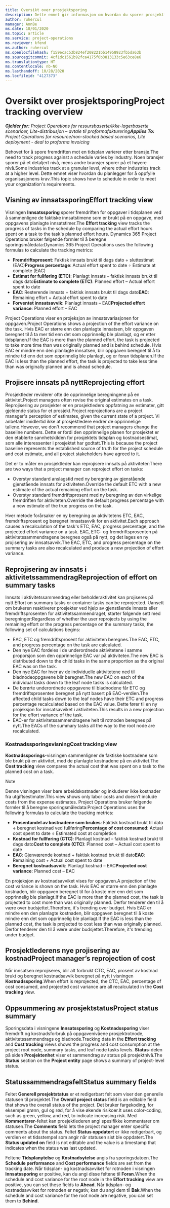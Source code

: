 ```yaml
---
title: Oversikt over prosjektsporing
description: Dette emnet gir informasjon om hvordan du sporer prosjektfremdrift og kostnadsforbruk.
author: ruhercul
manager: AnnBe
ms.date: 10/01/2020
ms.topic: article
ms.service: project-operations
ms.reviewer: kfend
ms.author: ruhercul
ms.openlocfilehash: f159ecac53b824ef208221bb14958923fb5da63b
ms.sourcegitcommit: 4cf1dc1561b92fca4175f0b3813133c5e63ce8e6
ms.translationtype: HT
ms.contentlocale: nb-NO
ms.lasthandoff: 10/28/2020
ms.locfileid: "4127373"
---
```

# <a name="project-tracking-overview"></a><span data-ttu-id="8f436-103">Oversikt over prosjektsporing</span><span class="sxs-lookup"><span data-stu-id="8f436-103">Project tracking overview</span></span>

<span data-ttu-id="8f436-104">_**Gjelder for:** Project Operations for ressursbaserte/ikke-lagerbaserte scenarioer, Lite-distribusjon – avtale til proformafakturering_</span><span class="sxs-lookup"><span data-stu-id="8f436-104">_**Applies To:** Project Operations for resource/non-stocked based scenarios, Lite deployment - deal to proforma invoicing_</span></span>

<span data-ttu-id="8f436-105">Behovet for å spore fremdriften mot en tidsplan varierer etter bransje.</span><span class="sxs-lookup"><span data-stu-id="8f436-105">The need to track progress against a schedule varies by industry.</span></span> <span data-ttu-id="8f436-106">Noen bransjer sporer på et detaljert nivå, mens andre bransjer sporer på et høyere nivå.</span><span class="sxs-lookup"><span data-stu-id="8f436-106">Some industries track at a granular level, where other industries track at a higher level.</span></span> <span data-ttu-id="8f436-107">Dette emnet viser hvordan du planlegger for å oppfylle organisasjonens krav.</span><span class="sxs-lookup"><span data-stu-id="8f436-107">This topic shows how to schedule in order to meet your organization's requirements.</span></span>

## <a name="effort-tracking-view"></a><span data-ttu-id="8f436-108">Visning av innsatssporing</span><span class="sxs-lookup"><span data-stu-id="8f436-108">Effort tracking view</span></span>

<span data-ttu-id="8f436-109">Visningen **Innsatssporing** sporer fremdriften for oppgaver i tidsplanen ved å sammenligne de faktiske innsatstimene som er brukt på en oppgave, med oppgavens planlagte innsatstimer.</span><span class="sxs-lookup"><span data-stu-id="8f436-109">The **Effort tracking** view tracks the progress of tasks in the schedule by comparing the actual effort hours spent on a task to the task's planned effort hours.</span></span> <span data-ttu-id="8f436-110">Dynamics 365 Project Operations bruker følgende formler til å beregne sporingsmåledata:</span><span class="sxs-lookup"><span data-stu-id="8f436-110">Dynamics 365 Project Operations uses the following formulas to calculate the tracking metrics:</span></span>

- <span data-ttu-id="8f436-111">**Fremdriftsprosent**: Faktisk innsats brukt til dags dato ÷ sluttestimat (EAC)</span><span class="sxs-lookup"><span data-stu-id="8f436-111">**Progress percentage**: Actual effort spent to date ÷ Estimate at complete (EAC)</span></span> 
- <span data-ttu-id="8f436-112">**Estimat for fullføring (ETC)**: Planlagt innsats – faktisk innsats brukt til dags dato</span><span class="sxs-lookup"><span data-stu-id="8f436-112">**Estimate to complete (ETC)**: Planned effort – Actual effort spent to date</span></span> 
- <span data-ttu-id="8f436-113">**EAC**: Resterende innsats + faktisk innsats brukt til dags dato</span><span class="sxs-lookup"><span data-stu-id="8f436-113">**EAC**: Remaining effort + Actual effort spent to date</span></span> 
- <span data-ttu-id="8f436-114">**Forventet innsatsavvik**: Planlagt innsats – EAC</span><span class="sxs-lookup"><span data-stu-id="8f436-114">**Projected effort variance**: Planned effort – EAC</span></span>

<span data-ttu-id="8f436-115">Project Operations viser en projeksjon av innsatsvariasjonen for oppgaven.</span><span class="sxs-lookup"><span data-stu-id="8f436-115">Project Operations shows a projection of the effort variance on the task.</span></span> <span data-ttu-id="8f436-116">Hvis EAC er større enn den planlagte innsatsen, blir oppgaven beregnet til å ta mer tid enn det som opprinnelig ble planlagt, og er etter tidsplanen.</span><span class="sxs-lookup"><span data-stu-id="8f436-116">If the EAC is more than the planned effort, the task is projected to take more time than was originally planned and is behind schedule.</span></span> <span data-ttu-id="8f436-117">Hvis EAC er mindre enn den planlagte innsatsen, blir oppgaven beregnet til å ta mindre tid enn det som opprinnelig ble planlagt, og er foran tidsplanen.</span><span class="sxs-lookup"><span data-stu-id="8f436-117">If the EAC is less than the planned effort, the task is projected to take less time than was originally planned and is ahead schedule.</span></span>

## <a name="reprojecting-effort"></a><span data-ttu-id="8f436-118">Projisere innsats på nytt</span><span class="sxs-lookup"><span data-stu-id="8f436-118">Reprojecting effort</span></span>

<span data-ttu-id="8f436-119">Prosjektleder reviderer ofte de opprinnelige beregningene på en aktivitet.</span><span class="sxs-lookup"><span data-stu-id="8f436-119">Project managers often revise the original estimates on a task.</span></span> <span data-ttu-id="8f436-120">Reprojisering av prosjekter er en prosjektleders oppfatning av estimater, gitt gjeldende status for et prosjekt.</span><span class="sxs-lookup"><span data-stu-id="8f436-120">Project reprojections are a project manager's perception of estimates, given the current state of a project.</span></span> <span data-ttu-id="8f436-121">Vi anbefaler imidlertid ikke at prosjektledere endrer de opprinnelige tallene.</span><span class="sxs-lookup"><span data-stu-id="8f436-121">However, we don't recommend that project managers change the baseline numbers.</span></span> <span data-ttu-id="8f436-122">Dette er fordi den opprinnelige planen for prosjektet er den etablerte sannhetskilden for prosjektets tidsplan og kostnadsestimat, som alle interessenter i prosjektet har godtatt.</span><span class="sxs-lookup"><span data-stu-id="8f436-122">This is because the project baseline represents the established source of truth for the project schedule and cost estimate, and all project stakeholders have agreed to it.</span></span>

<span data-ttu-id="8f436-123">Det er to måter en prosjektleder kan reprojisere innsats på aktiviteter:</span><span class="sxs-lookup"><span data-stu-id="8f436-123">There are two ways that a project manager can reproject effort on tasks:</span></span>

- <span data-ttu-id="8f436-124">Overstyr standard anslagstid med ny beregning av gjenstående gjenstående innsats for aktiviteten.</span><span class="sxs-lookup"><span data-stu-id="8f436-124">Override the default ETC with a new estimate of the actual remaining effort on the task.</span></span> 
- <span data-ttu-id="8f436-125">Overstyr standard fremdriftsprosent med ny beregning av den virkelige fremdriften for aktiviteten.</span><span class="sxs-lookup"><span data-stu-id="8f436-125">Override the default progress percentage with a new estimate of the true progress on the task.</span></span>

<span data-ttu-id="8f436-126">Hver metode forårsaker en ny beregning av aktivitetens ETC, EAC, fremdriftsprosent og beregnet innsatsavvik for en aktivitet.</span><span class="sxs-lookup"><span data-stu-id="8f436-126">Each approach causes a recalculation of the task's ETC, EAC, progress percentage, and the projected effort variance on a task.</span></span> <span data-ttu-id="8f436-127">EAC, ETC- og fremdriftsprosenten på aktivitetssammendragene beregnes også på nytt, og det lages en ny projisering av innsatsavvik.</span><span class="sxs-lookup"><span data-stu-id="8f436-127">The EAC, ETC, and progress percentage on the summary tasks are also recalculated and produce a new projection of effort variance.</span></span>

## <a name="reprojection-of-effort-on-summary-tasks"></a><span data-ttu-id="8f436-128">Reprojisering av innsats i aktivitetssammendrag</span><span class="sxs-lookup"><span data-stu-id="8f436-128">Reprojection of effort on summary tasks</span></span>

<span data-ttu-id="8f436-129">Innsats i aktivitetssammendrag eller beholderaktivitet kan projiseres på nytt.</span><span class="sxs-lookup"><span data-stu-id="8f436-129">Effort on summary tasks or container tasks can be reprojected.</span></span> <span data-ttu-id="8f436-130">Uansett om brukeren reaktiverer prosjekter ved hjelp av gjenstående innsats eller fremdriftsprosenten for aktivitetssammendraget, starter følgende sett med beregninger:</span><span class="sxs-lookup"><span data-stu-id="8f436-130">Regardless of whether the user reprojects by using the remaining effort or the progress percentage on the summary tasks, the following set of calculations begins:</span></span>

- <span data-ttu-id="8f436-131">EAC, ETC og fremdriftsprosent for aktiviteten beregnes.</span><span class="sxs-lookup"><span data-stu-id="8f436-131">The EAC, ETC, and progress percentage on the task are calculated.</span></span>
- <span data-ttu-id="8f436-132">Den nye EAC fordeles i de underordnede aktivitetene i samme proporsjon som den opprinnelige EAC var på aktiviteten.</span><span class="sxs-lookup"><span data-stu-id="8f436-132">The new EAC is distributed down to the child tasks in the same proportion as the original EAC was on the task.</span></span>
- <span data-ttu-id="8f436-133">Den nye EAC for hver av de individuelle aktivitetene ned til bladnodeoppgavene blir beregnet.</span><span class="sxs-lookup"><span data-stu-id="8f436-133">The new EAC on each of the individual tasks down to the leaf node tasks is calculated.</span></span> 
- <span data-ttu-id="8f436-134">De berørte underordnede oppgavene til bladnodene får ETC og fremdriftsprosenten beregnet på nytt basert på EAC-verdien.</span><span class="sxs-lookup"><span data-stu-id="8f436-134">The affected child tasks down to the leaf nodes have their ETC and progress percentage recalculated based on the EAC value.</span></span> <span data-ttu-id="8f436-135">Dette fører til en ny projeksjon for innsatsavviket i aktiviteten.</span><span class="sxs-lookup"><span data-stu-id="8f436-135">This results in a new projection for the effort variance of the task.</span></span> 
- <span data-ttu-id="8f436-136">EAC-er for aktivitetssammendragene helt til rotnoden beregnes på nytt.</span><span class="sxs-lookup"><span data-stu-id="8f436-136">The EACs of the summary tasks all the way to the root node are recalculated.</span></span>

### <a name="cost-tracking-view"></a><span data-ttu-id="8f436-137">Kostnadssporingsvisning</span><span class="sxs-lookup"><span data-stu-id="8f436-137">Cost tracking view</span></span> 

<span data-ttu-id="8f436-138">**Kostnadssporings**-visningen sammenligner de faktiske kostnadene som ble brukt på en aktivitet, med de planlagte kostnadene på en aktivitet.</span><span class="sxs-lookup"><span data-stu-id="8f436-138">The **Cost tracking** view compares the actual cost that was spent on a task to the planned cost on a task.</span></span> 

> [!NOTE]
> <span data-ttu-id="8f436-139">Denne visningen viser bare arbeidskostnader og inkluderer ikke kostnader fra utgiftsestimater.</span><span class="sxs-lookup"><span data-stu-id="8f436-139">This view shows only labor costs and doesn’t include costs from the expense estimates.</span></span> <span data-ttu-id="8f436-140">Project Operations bruker følgende formler til å beregne sporingsmåledata:</span><span class="sxs-lookup"><span data-stu-id="8f436-140">Project Operations uses the following formulas to calculate the tracking metrics:</span></span>

- <span data-ttu-id="8f436-141">**Prosentandel av kostnadene som brukes**: Faktisk kostnad brukt til dato ÷ beregnet kostnad ved fullføring</span><span class="sxs-lookup"><span data-stu-id="8f436-141">**Percentage of cost consumed**: Actual cost spent to date ÷ Estimated cost at completion</span></span>
- <span data-ttu-id="8f436-142">**Kostnad for fullføring (CTC)**: Planlagt kostnad – faktisk kostnad brukt til dags dato</span><span class="sxs-lookup"><span data-stu-id="8f436-142">**Cost to complete (CTC)**: Planned cost – Actual cost spent to date</span></span>
- <span data-ttu-id="8f436-143">**EAC**: Gjenværende kostnad + faktisk kostnad brukt til dato</span><span class="sxs-lookup"><span data-stu-id="8f436-143">**EAC**: Remaining cost + Actual cost spent to date</span></span>
- <span data-ttu-id="8f436-144">**Beregnet kostnadsavvik**: Planlagt kostnad – EAC</span><span class="sxs-lookup"><span data-stu-id="8f436-144">**Projected cost variance**: Planned cost – EAC</span></span>

<span data-ttu-id="8f436-145">En projeksjon av kostnadsavviket vises for oppgaven.</span><span class="sxs-lookup"><span data-stu-id="8f436-145">A projection of the cost variance is shown on the task.</span></span> <span data-ttu-id="8f436-146">Hvis EAC er større enn den planlagte kostnaden, blir oppgaven beregnet til for å koste mer enn det som opprinnelig ble planlagt.</span><span class="sxs-lookup"><span data-stu-id="8f436-146">If the EAC is more than the planned cost, the task is projected to cost more than was originally planned.</span></span> <span data-ttu-id="8f436-147">Derfor tenderer den til å være over budsjettet.</span><span class="sxs-lookup"><span data-stu-id="8f436-147">Therefore, it's trending over budget.</span></span> <span data-ttu-id="8f436-148">Hvis EAC er mindre enn den planlagte kostnaden, blir oppgaven beregnet til å koste mindre enn det som opprinnelig ble planlagt.</span><span class="sxs-lookup"><span data-stu-id="8f436-148">If the EAC is less than the planned cost, the task is projected to cost less than was originally planned.</span></span> <span data-ttu-id="8f436-149">Derfor tenderer den til å være under budsjettet.</span><span class="sxs-lookup"><span data-stu-id="8f436-149">Therefore, it's trending under budget.</span></span>

## <a name="project-managers-reprojection-of-cost"></a><span data-ttu-id="8f436-150">Prosjektlederens nye projisering av kostnad</span><span class="sxs-lookup"><span data-stu-id="8f436-150">Project manager’s reprojection of cost</span></span>

<span data-ttu-id="8f436-151">Når innsatsen reprojiseres, blir alt forbrukt CTC, EAC, prosent av kostnad brukt og beregnet kostnadsavvik beregnet på nytt i visningen **Kostnadssporing**.</span><span class="sxs-lookup"><span data-stu-id="8f436-151">When effort is reprojected, the CTC, EAC, percentage of cost consumed, and projected cost variance are all recalculated in the **Cost tracking** view.</span></span>

## <a name="project-status-summary"></a><span data-ttu-id="8f436-152">Oppsummering av prosjektstatus</span><span class="sxs-lookup"><span data-stu-id="8f436-152">Project status summary</span></span>

<span data-ttu-id="8f436-153">Sporingsdata i visningene **Innsatssporing** og **Kostnadssporing** viser fremdrift og kostnadsforbruk på oppgavenivåene prosjektrotnode, aktivitetssammendrags og bladnode.</span><span class="sxs-lookup"><span data-stu-id="8f436-153">Tracking data in the **Effort tracking** and **Cost tracking** views shows the progress and cost consumption at the project root node, summary tasks, and leaf node tasks levels.</span></span> <span data-ttu-id="8f436-154">**Status**-delen på siden **Prosjektenhet** viser et sammendrag av status på prosjektnivå.</span><span class="sxs-lookup"><span data-stu-id="8f436-154">The **Status** section on the **Project entity** page shows a summary of project-level status.</span></span>

## <a name="status-summary-fields"></a><span data-ttu-id="8f436-155">Statussammendragsfelt</span><span class="sxs-lookup"><span data-stu-id="8f436-155">Status summary fields</span></span>

<span data-ttu-id="8f436-156">Feltet **Generell prosjektstatus** er et redigerbart felt som viser den generelle statusen til prosjektet.</span><span class="sxs-lookup"><span data-stu-id="8f436-156">The **Overall project status** field is an editable field that shows the overall status of the project.</span></span> <span data-ttu-id="8f436-157">Det bruker fargekoding, for eksempel grønn, gul og rød, for å vise økende risikoer.</span><span class="sxs-lookup"><span data-stu-id="8f436-157">It uses color-coding, such as green, yellow, and red, to indicate increasing risk.</span></span> <span data-ttu-id="8f436-158">Med **Kommentarer**-feltet kan prosjektlederen angi spesifikke kommentarer om statusen.</span><span class="sxs-lookup"><span data-stu-id="8f436-158">The **Comments** field lets the project manager enter specific comments about the status.</span></span> <span data-ttu-id="8f436-159">Feltet **Status oppdatert** er ikke redigerbart, og verdien er et tidsstempel som angir når statusen sist ble oppdatert.</span><span class="sxs-lookup"><span data-stu-id="8f436-159">The **Status updated on** field is not editable and the value is a timestamp that indicates when the status was last updated.</span></span>

<span data-ttu-id="8f436-160">Feltene **Tidsplanytelse** og **Kostnadsytelse** angis fra sporingsdatoen.</span><span class="sxs-lookup"><span data-stu-id="8f436-160">The **Schedule performance** and **Cost performance** fields are set from the tracking date.</span></span> <span data-ttu-id="8f436-161">Når tidsplan- og kostnadsavviket for rotnoden i visningen **Innsatssporing** er positive, kan du angi disse feltene til **Foran**.</span><span class="sxs-lookup"><span data-stu-id="8f436-161">When the schedule and cost variance for the root node in the **Effort tracking** view are positive, you can set these fields to **Ahead**.</span></span> <span data-ttu-id="8f436-162">Når tidsplan- og kostnadsavviket for rotnoden er negativ, kan du angi dem til **Bak**.</span><span class="sxs-lookup"><span data-stu-id="8f436-162">When the schedule and cost variance for the root node are negative, you can set them to **Behind**.</span></span>
